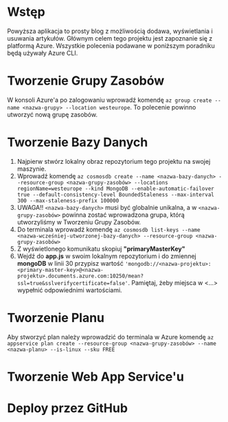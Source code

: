# Wstęp
Powyższa aplikacja to prosty blog z możliwością dodawa, wyświetlania i usuwania artykułów. Głównym celem tego projektu jest zapoznanie się z platformą Azure. Wszystkie polecenia podawane w poniższym poradniku będą używały Azure CLI.

# Tworzenie Grupy Zasobów
W konsoli Azure'a po zalogowaniu wprowadź komendę 
`az group create --name <nazwa-grupy> --location westeurope`.
To polecenie powinno utworzyć nową grupę zasobów.

# Tworzenie Bazy Danych
1. Najpierw stwórz lokalny obraz repozytorium tego projektu na swojej maszynie.
2. Wprowadź komendę `az cosmosdb create --name <nazwa-bazy-danych> --resource-group <nazwa-grupy-zasobów> --locations regionName=westeurope --kind MongoDB --enable-automatic-failover true --default-consistency-level BoundedStaleness --max-interval 300 --max-staleness-prefix 100000`
3. UWAGA!! `<nazwa-bazy-danych>` musi być globalnie unikalna, a w `<nazwa-grupy-zasobów>` powinna zostać wprowadzona grupa, którą utworzyliśmy w Tworzeniu Grupy Zasobów.
4. Do terminala wprowadź komendę `az cosmosdb list-keys --name <nazwa-wcześniej-utworzonej-bazy-danych> --resource-group <nazwa-grupy-zasobów>`
5. Z wyświetlonego komunikatu skopiuj **"primaryMasterKey"**
6. Wejdź do **app.js** w swoim lokalnym repozytorium i do zmiennej **mongoDB** w linii 30 przypisz wartość `'mongodb://<nazwa-projektu>:<primary-master-key>@<nazwa-projektu>.documents.azure.com:10250/mean?ssl=true&sslverifycertificate=false'`. Pamiętaj, żeby miejsca w <...> wypełnić odpowiednimi wartościami.
  
# Tworzenie Planu
Aby stworzyć plan należy wprowadzić do terminala w Azure komendę `az appservice plan create --resource-group <nazwa-grupy-zasobów> --name <nazwa-planu> --is-linux --sku FREE`
# Tworzenie Web App Service'u

# Deploy przez GitHub
